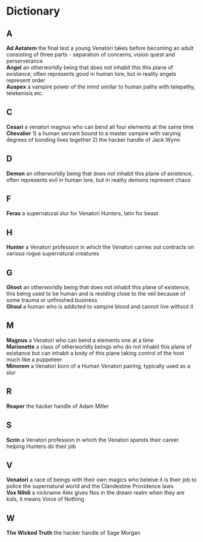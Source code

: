 # Dictionary 

## A
**Ad Aetatem** the final test a young Venatori takes before becoming an adult consisting of three parts - separation of concerns, vision quest and perserverance    
**Angel** an otherworldly being that does not inhabit this this plane of existance, often represents good in human lore, but in reality angels represent order   
**Auspex** a vampire power of the mind similar to human paths with telepathy, telekenisis etc.

## C
**Cesari** a venatori magnus who can bend all four elements at the same time    
**Chevalier** 1) a human servant bound to a master vampire with varying degrees of bonding lives together 2) the hacker handle of Jack Wynn    

## D
**Demon** an otherworldly being that does not inhabit this plane of existence, often represents evil in human lore, but in reality demons represent chaos  

## F
**Feras** a supernatural slur for Venatori Hunters, latin for beast  

## H
**Hunter** a Venatori profession in which the Venatori carries out contracts on various rogue supernatural creatures    

## G 
**Ghost** an otherworldly being that does not inhabit this plane of existence, this being used to be human and is residing close to the veil because of some trauma or unfinished business  
**Ghoul** a human who is addicted to vampire blood and cannot live without it  

## M 
**Magnus** a Venatori who can bend a elements one at a time  
**Marionette** a class of otherworldly beings who do not inhabit this plane of existance but can inhabit a body of this plane taking control of the host much like a puppeteer  
**Minorem** a Venatori born of a Human Venatori pairing, typically used as a slur     

## R 
**Reaper** the hacker handle of Adam Miller  

## S
**Scrin** a Venatori profession in which the Venatori spends their career helping Hunters do their job

## V
**Venatori** a race of beings with their own magics who beleive it is their job to police the supernatural world and the Clandestine Providence laws  
**Vox Nihili** a nickname Alex gives Nox in the dream realm when they are kids, it means Voice of Nothing  

## W 
**The Wicked Truth** the hacker handle of Sage Morgan    


